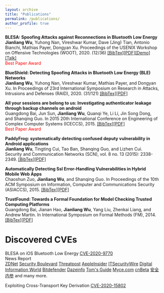 ```yaml
---
layout: archive
title: "Publications"
permalink: /publications/
author_profile: true
---
```

**BLESA: Spoofing Attacks against Reconnections in Bluetooth Low Energy**<br/>
**Jianliang Wu**, Yuhong Nan, Vireshwar Kumar, Dave (Jing) Tian, Antonio Bianchi, Mathias Payer, Dongyan Xu. Proceedings of the USENIX Workshop on Offensive Technologies (WOOT), 2020. (12/36)
[[BibTex]](https://allenjlw.github.io/portfolio/bib-blesa/)[[PDF]](https://github.com/allenjlw/allenjlw.github.io/raw/master/pdfpapers/blesa.pdf)[[Demo]](https://allenjlw.github.io/portfolio/blesa_demo/)[[Talk]](https://www.usenix.org/conference/woot20/presentation/wu)<br/>
<span style="color:red">Best Paper Award</span>

**BlueShield: Detecting Spoofing Attacks in Bluetooth Low Energy (BLE) Networks**<br/>
**Jianliang Wu**, Yuhong Nan, Vireshwar Kumar, Mathias Payer, and Dongyan Xu. In Proceedings of 23rd International Symposium on Research in Attacks, Intrusions and Defenses (RAID), 2020. (31/121)
[[BibTex]]()[[PDF]](https://github.com/allenjlw/allenjlw.github.io/raw/master/pdfpapers/blueshield.pdf)

**All your sessions are belong to us: Investigating authenticator leakage through backup channels on android**<br/>
Guangdong Bai, Jun Sun, **Jianliang Wu**, Quanqi Ye, Li Li, Jin Song Dong, and Shanqing Guo. In 2015 20th International Conference on Engineering of Complex Computer Systems (ICECCS), 2015.
[[BibTex]](https://allenjlw.github.io/portfolio/bib-all-your/)[[PDF]](https://ieeexplore.ieee.org/abstract/document/7384230)<br/>
<span style="color:red">Best Paper Award</span>

**PaddyFrog: systematically detecting confused deputy vulnerability in Android applications**<br/>
**Jianliang Wu**, Tingting Cui, Tao Ban, Shanqing Guo, and Lizhen Cui. Security and Communication Networks (SCN), vol. 8 no. 13 (2015): 2338-2349.
[[BibTex]](https://allenjlw.github.io/portfolio/bib-paddyfrog/)[[PDF]]((https://onlinelibrary.wiley.com/doi/full/10.1002/sec.1179))

**Automatically Detecting Ssl Error-Handling Vulnerabilities in Hybrid Mobile Web Apps**<br/>
Chaoshun Zuo, **Jianliang Wu**, and Shanqing Guo. In Proceedings of the 10th ACM Symposium on Information, Computer and Communications Security (ASIACCS), 2015.
[[BibTex]](https://allenjlw.github.io/portfolio/bib-ssl-error/)[[PDF]](https://dl.acm.org/citation.cfm?id=2714583)

**TrustFound: Towards a Formal Foundation for Model Checking Trusted Computing Platforms**<br/>
Guangdong Bai, Jianan Hao, **Jianliang Wu**, Yang Liu, Zhenkai Liang, and Andrew Martin. In International Symposium on Formal Methods (FM), 2014.
[[BibTex]](https://allenjlw.github.io/portfolio/bib-trustfound/)[[PDF]](https://link.springer.com/chapter/10.1007/978-3-319-06410-9_8)

# Discovered CVEs
BLESA on iOS Bluetooth Low Energy [CVE-2020-9770](https://support.apple.com/en-us/HT211102)<br/>
News Report<br/>
[ZDNet](https://www.zdnet.com/article/billions-of-devices-vulnerable-to-new-blesa-bluetooth-security-flaw/) [Security Boulevard](https://securityboulevard.com/2020/07/bluetooth-reconnection-flaw-could-lead-to-spoofing-attacks/) [Threatpost](https://threatpost.com/bluetooth-spoofing-bug-iot-devices/159291/) [AppleInsider](https://appleinsider.com/articles/20/09/17/blesa-bluetooth-vulnerability-impacts-billions-of-devices-but-ios-users-are-safe) [ITSecurityWire](https://itsecuritywire.com/quick-bytes/blesa-bluetooth-security-flaw-could-affect-billions-of-devices/) [Digital Information World](https://www.digitalinformationworld.com/2020/09/the-new-blesa-bluetooth-security-flaw-can-keep-billions-of-devices-vulnerable.html) [Bitdefender](https://www.bitdefender.com/box/blog/iot-news/new-blesa-bluetooth-vulnerability-affect-billions-iot-devices-researchers-warn/) [Dazeinfo](https://dazeinfo.com/2020/09/17/bluetooth-vulnerability-blesa-devices-rick/) [Tom's Guide](https://www.tomsguide.com/news/blesa-bluetooth-attack) [Myce.com](https://www.myce.com/news/blesa-bluetooth-flaw-affects-iot-devices-94440/) [cnBeta](https://www.cnbeta.com/articles/tech/1030087.htm) [安全内参](https://www.secrss.com/articles/25770) and many more.

Exploiting Cross-Transport Key Derivation [CVE-2020-15802](https://www.bluetooth.com/learn-about-bluetooth/bluetooth-technology/bluetooth-security/blurtooth/)
